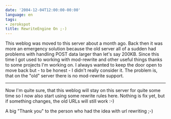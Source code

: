 ```yaml
---
date: '2004-12-04T12:00:00-00:00'
language: en
tags:
- zerokspot
title: RewriteEngine On ;-)
---
```



This weblog was moved to this server about a month ago. Back then it was more an emergency solution because the old server all of a sudden had problems with handling POST data larger than let's say 200KB. Since this time I got used to working with mod-rewrite and other useful things thanks to some projects I'm working on. I always wanted to keep the door open to move back but - to be honest - I didn't really consider it. The problem is, that on the "old" server there is no mod-rewrite support. 

-------------------------------



Now I'm quite sure, that this weblog will stay on this server for quite some time so I now also start using some rewrite rules here. Nothing is fix yet, but if something changes, the old URLs will still work :-)



A big "Thank you" to the person who had the idea with url rewriting ;-)